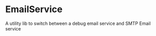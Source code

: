EmailService
============

A utility lib to switch between a debug email service and SMTP Email service
